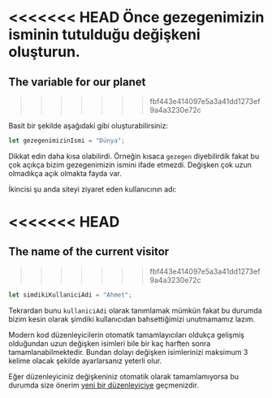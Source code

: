 <<<<<<< HEAD
Önce gezegenimizin isminin tutulduğu değişkeni oluşturun.
=======
## The variable for our planet
>>>>>>> fbf443e414097e5a3a41dd1273ef9a4a3230e72c

Basit bir şekilde aşağıdaki gibi oluşturabilirsiniz:

```js
let gezegenimizinIsmi = "Dünya";
```

Dikkat edin daha kısa olabilirdi. Örneğin kısaca `gezegen` diyebilirdik fakat bu çok açıkça bizim gezegenimizin ismini ifade etmezdi. Değişken çok uzun olmadıkça açık olmakta fayda var.

İkincisi şu anda siteyi ziyaret eden kullanıcının adı:

<<<<<<< HEAD
=======
## The name of the current visitor
>>>>>>> fbf443e414097e5a3a41dd1273ef9a4a3230e72c

```js
let simdikiKullaniciAdi = "Ahmet";
```
Tekrardan bunu `kullaniciAdi` olarak tanımlamak mümkün fakat bu durumda bizim kesin olarak şimdiki kullanıcıdan bahsettiğimizi unutmamamız lazım.

Modern kod düzenleyicilerin otomatik tamamlayıcıları oldukça gelişmiş olduğundan uzun değişken isimleri bile bir kaç harften sonra tamamlanabilmektedir. Bundan dolayı değişken isimlerinizi maksimum 3 kelime olacak şekilde ayarlarsanız yeterli olur.

Eğer düzenleyiciniz değişkeniniz otomatik olarak tamamlamıyorsa bu durumda size önerim [yeni bir düzenleyiciye](/code-editors) geçmenizdir.
